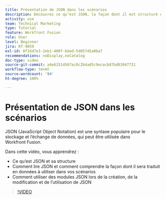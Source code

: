 ```yaml
---
title: Présentation de JSON dans les scénarios
description: Découvrez ce qu’est JSON, la façon dont il est structuré et comment il sera traduit en données à utiliser dans vos scénarios dans  [!DNL Adobe Workfront Fusion].
activity: use
team: Technical Marketing
type: Tutorial
feature: Workfront Fusion
role: User
level: Beginner
jira: KT-9059
exl-id: 8f16d7e1-2eb1-400f-bdad-5d05745a0ba7
recommendations: noDisplay,noCatalog
doc-type: video
source-git-commit: a4e61514567ac8c2b4ad5c9ecacb87bd83947731
workflow-type: tm+mt
source-wordcount: '94'
ht-degree: 100%

---
```


# Présentation de JSON dans les scénarios

JSON (JavaScript Object Notation) est une syntaxe populaire pour le stockage et l’échange de données, qui peut être utilisée dans Workfront Fusion.

Dans cette vidéo, vous apprendrez :

* Ce qu’est JSON et sa structure
* Comment lire JSON et comment comprendre la façon dont il sera traduit en données à utiliser dans vos scénarios
* Comment utiliser des modules JSON lors de la création, de la modification et de l’utilisation de JSON

>[!VIDEO](https://video.tv.adobe.com/v/335300/?quality=12&learn=on)
